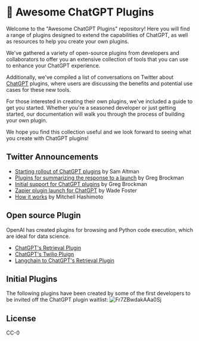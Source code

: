 <p align="center"><h1>🧠 Awesome ChatGPT Plugins</h1></p>

Welcome to the "Awesome ChatGPT Plugins" repository! Here you will find a range of plugins designed to extend the capabilities of ChatGPT, as well as resources to help you create your own plugins.

We've gathered a variety of open-source plugins from developers and collaborators to offer you an extensive collection of tools that you can use to enhance your ChatGPT experience.

Additionally, we've compiled a list of conversations on Twitter about [ChatGPT](https://chat.openai.com/chat) plugins, where users are discussing the benefits and potential use cases for these new tools.

For those interested in creating their own plugins, we've included a guide to get you started. Whether you're a seasoned developer or just getting started, our documentation will walk you through the process of building your own plugin.

We hope you find this collection useful and we look forward to seeing what you create with ChatGPT plugins!

## Twitter Announcements 
- [Starting rollout of ChatGPT plugins](https://twitter.com/sama/status/1638951865319821312) by Sam Altman
- [Plugins for summarizing the response to a launch](https://twitter.com/gdb/status/1638986918947082241) by Greg Brockman
- [Initial support for ChatGPT plugins](https://twitter.com/gdb/status/1638949234681712643) by Greg Brockman
- [Zapier plugin launch for ChatGPT](https://twitter.com/wadefoster/status/1638958299935801344) by Wade Foster
- [How it works](https://twitter.com/mitchellh/status/1638966754226610181) by Mitchell Hashimoto


## Open source Plugin
OpenAI has created plugins for browsing and Python code execution, which are ideal for data science.

- [ChatGPT's Retrieval Plugin](https://github.com/openai/chatgpt-retrieval-plugin)
- [ChatGPT's Twilio Pluign](https://twitter.com/danielgross/status/1639040289816866818)
- [Langchain to ChatGPT's Retrieval Plugin](https://gist.github.com/hwchase17/1429e54879f0249f0a258382d8bd744c)


## Initial Plugins
The following plugins have been created by some of the first developers to be invited off the ChatGPT plugin waitlist:
![Fr7ZBwdakAAa0Sj](https://user-images.githubusercontent.com/33980210/227595018-02ffa976-efc8-43e2-a417-d3942ad6467a.jpeg)

## License
CC-0
